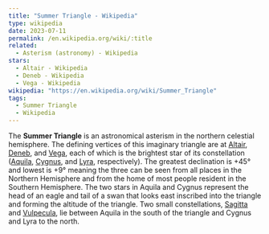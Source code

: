 ```yaml
---
title: "Summer Triangle - Wikipedia"
type: wikipedia
date: 2023-07-11
permalink: /en.wikipedia.org/wiki/:title
related:
  - Asterism (astronomy) - Wikipedia
stars:
  - Altair - Wikipedia
  - Deneb - Wikipedia
  - Vega - Wikipedia
wikipedia: "https://en.wikipedia.org/wiki/Summer_Triangle"
tags:
  - Summer Triangle
  - Wikipedia
---
```

The **Summer Triangle** is an astronomical asterism in the northern celestial hemisphere. The defining vertices of this imaginary triangle are at [Altair](/en.wikipedia.org/wiki/Altair), [Deneb](/en.wikipedia.org/wiki/Deneb), and [Vega](/en.wikipedia.org/wiki/Vega), each of which is the brightest star of its constellation ([Aquila](/en.wikipedia.org/wiki/Aquila_(constellation)), [Cygnus](/en.wikipedia.org/wiki/Cygnus_(constellation)), and [Lyra](/en.wikipedia.org/wiki/Lyra), respectively). The greatest declination is +45° and lowest is +9° meaning the three can be seen from all places in the Northern Hemisphere and from the home of most people resident in the Southern Hemisphere. The two stars in Aquila and Cygnus represent the head of an eagle and tail of a swan that looks east inscribed into the triangle and forming the altitude of the triangle. Two small constellations, [Sagitta](/en.wikipedia.org/wiki/Sagitta) and [Vulpecula](/en.wikipedia.org/wiki/Vulpecula), lie between Aquila in the south of the triangle and Cygnus and Lyra to the north.